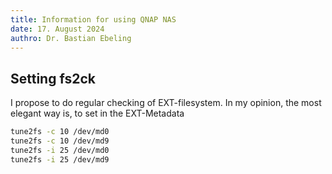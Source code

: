 ```yaml
---
title: Information for using QNAP NAS
date: 17. August 2024
authro: Dr. Bastian Ebeling
---
```


## Setting fs2ck

I propose to do regular checking of EXT-filesystem.
In my opinion, the most elegant way is, to set in the EXT-Metadata

```sh
tune2fs -c 10 /dev/md0
tune2fs -c 10 /dev/md9
tune2fs -i 25 /dev/md0
tune2fs -i 25 /dev/md9
```
